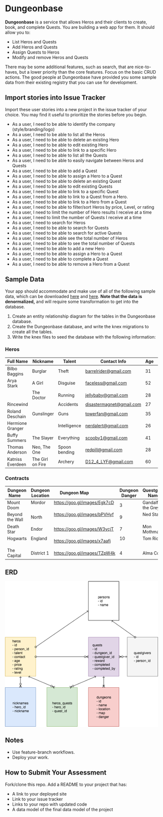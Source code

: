 # Dungeonbase

**Dungeonbase** is a service that allows Heros and their clients to create, book, and complete Quests. You are building a web app for them. It should allow you to:

* List Heros and Quests
* Add Heros and Quests
* Assign Quests to Heros
* Modify and remove Heros and Quests

There may be some additional features, such as search, that are nice-to-haves, but a lower priority than the core features. Focus on the basic CRUD actions. The good people at Dungeonbase have provided you some sample data from their existing registry that you can use for development.

## Import stories into Issue Tracker

Import these user stories into a new project in the issue tracker of your choice. You may find it useful to prioritize the stories before you begin.

* As a user, I need to be able to identify the company (style/branding/logo)
* As a user, I need to be able to list all the Heros
* As a user, I need to be able to delete an existing Hero
* As a user, I need to be able to edit existing Hero
* As a user, I need to be able to link to a specific Hero
* As a user, I need to be able to list all the Quests
* As a user, I need to be able to easily navigate between Heros and Quests
* As a user, I need to be able to add a Quest
* As a user, I need to be able to assign a Hero to a Quest
* As a user, I need to be able to delete an existing Quest
* As a user, I need to be able to edit existing Quests
* As a user, I need to be able to link to a specific Quest
* As a user, I need to be able to link to a Quest from a Hero.
* As a user, I need to be able to link to a Hero from a Quest
* As a user, I need to be able to filter/sort Heros by price, Level, or rating
* As a user, I need to limit the number of Hero results I receive at a time
* As a user, I need to limit the number of Quests I receive at a time
* As a user, I need to search for Heros
* As a user, I need to be able to search for Quests
* As a user, I need to be able to search for active Quests
* As a user, I need to be able see the total number of Heros
* As a user, I need to be able to see the total number of Quests
* As a user, I need to be able to add a new Hero
* As a user, I need to be able to assign a Hero to a Quest
* As a user, I need to be able to complete a Quest
* As a user, I need to be able to remove a Hero from a Quest

## Sample Data

Your app should accommodate and make use of all of the following sample data, which can be downloaded [here](data/Heros.csv) and [here](data/Quests.csv). **Note that the data is denormalized,** and will require some transformation to get into the database.

1) Create an entity relationship diagram for the tables in the Dungeonbase database.
2) Create the Dungeonbase database, and write the knex migrations to create all the tables.
3) Write the knex files to seed the database with the following information:

### Heros

| Full Name        | Nickname               | Talent                     | Contact Info             | Age | Price | Rating | Level |
|------------------|-------------------------|----------------------------|--------------------------|-----|-------|--------|-------|
| Bilbo Baggins    | Burglar                 | Theft                      | barrelrider@gmail.com    | 31  | 45    | 7.5    | 28    |
| Arya Stark       | A Girl                  | Disguise                   | faceless@gmail.com       | 52  | 40    | 9      | 72    |
|                  | The Doctor              | Running                    | jellybaby@gmail.com      | 28  | 20    | 6.5    | 35    |
| Rincewind        |                         | Accidents                  | disastermagnet@gmail.com | 27  | 25    | 7      | 48    |
| Roland Deschain  | Gunslinger              | Guns                       | towerfan@gmail.com       | 35  | 50    | 9.5    | 433   |
| Hermione Granger |                         | Intelligence               | nerdalert@gmail.com      | 26  | 15    | 6.5    | 13    |
| Buffy Summers    | The Slayer              | Everything                 | scooby1@gmail.com        | 41  | 30    | 8.5    | 87    |
| Thomas Anderson  | Neo, The One            | Spoon bending              | redpill@gmail.com        | 28  | 30    | 7      | 32    |
| Katniss Everdeen | The Girl on Fire        | Archery                    | D12_4_LYF@gmail.com      | 60  | 0     | 8      | 24    |

### Contracts

| Dungeon Name      | Dungeon  Location  | Dungeon Map                     | Dungeon   Danger | Questgiver Name   | Budget |
|-------------------|--------------------|---------------------------------|------------------|-------------------|--------|
| Mount Doom        | Mordor             | https://goo.gl/images/Egk7cD    | 3                | Gandalf the Grey  | 40     |
| Beyond the Wall   | North              | https://goo.gl/images/bPVHyf    | 9                | Ned Stark         | 70     |
| Death Star        | Endor              | https://goo.gl/images/W3ycjT    | 7                | Mon Mothma        | 35     |
| Hogwarts          | England            | https://goo.gl/images/x7aafj    | 10               | Tom Riddle        | 25     |
| The Capital       | District 1         | https://goo.gl/images/TZpW4k    | 4                | Alma Coin         | 10     |

## ERD

![erd](dungeonbase.png)


## Notes

* Use feature-branch workflows.
* Deploy your work.

## How to Submit Your Assessment

Fork/clone this repo.
Add a README to your project that has:

* A link to your deployed site
* Link to your issue tracker
* Links to your repo with updated code
* A data model of the final data model of the project
